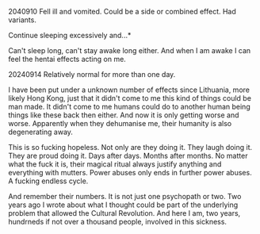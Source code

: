 2040910
Fell ill and vomited. Could be a side or combined effect. Had variants.

Continue sleeping excessively and...*

Can't sleep long, can't stay awake long either. And when I am awake I can feel the hentai effects acting on me.



20240914
Relatively normal for more than one day.



I have been put under a unknown number of effects since Lithuania, more likely Hong Kong, just that it didn't come to me this kind of things could be man made. It didn't come to me humans could do to another human being things like these back then either. And now it is only getting worse and worse. Apparently when they dehumanise me, their humanity is also degenerating away.

This is so fucking hopeless. Not only are they doing it. They laugh doing it. They are proud doing it. Days after days. Months after months. No matter what the fuck it is, their magical ritual always justify anything and everything with mutters. Power abuses only ends in further power abuses. A fucking endless cycle.

And remember their numbers. It is not just one psychopath or two. Two years ago I wrote about what I thought could be part of the underlying problem that allowed the Cultural Revolution. And here I am, two years, hundrneds if not over a thousand people, involved in this sickness.
